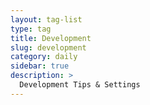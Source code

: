 ```yaml
---
layout: tag-list
type: tag
title: Development
slug: development
category: daily
sidebar: true
description: >
  Development Tips & Settings
---
```

